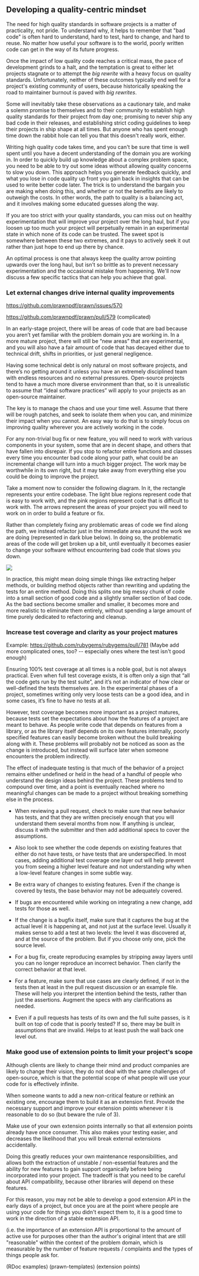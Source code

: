 ## Developing a quality-centric mindset

The need for high quality standards in software projects is a matter of practicality, not pride. To understand why, it helps to remember that "bad code" is often hard to understand, hard to test, hard to change, and hard to reuse. No matter how useful your software is to the world, poorly written code can get in the way of its future progress.

Once the impact of low quality code reaches a critical mass, the pace of development grinds to a halt, and the temptation is great to either let projects stagnate or to attempt the *big rewrite* with a heavy focus on quality standards. Unfortunately, neither of these outcomes typically end well for a project's existing community of users, because historically speaking the road to maintainer burnout is paved with *big rewrites*.
 
Some will inevitably take these observations as a cautionary tale, and make a solemn promise to themselves and to their community to establish high quality standards for their project from day one; promising to never ship any bad code in their releases, and establishing strict coding guidelines to keep their projects in ship shape at all times. But anyone who has spent enough time down the rabbit hole can tell you that this doesn't really work, either.

Writing high quality code takes time, and you can't be sure that time is well spent until you have a decent understanding of the domain you are working in. In order to quickly build up knowledge about a complex problem space, you need to be able to try out some ideas without allowing quality concerns to slow you down. This approach helps you generate feedback quickly, and what you lose in code quality up front you gain back in insights that can be used to write better code later. The trick is to understand the bargain you are making when doing this, and whether or not the benefits are likely to outweigh the costs. In other words, the path to quality is a balancing act, and it involves making some educated guesses along 
the way.

If you are too strict with your quality standards, you can miss out on healthy experimentation that will improve your project over the long haul, but if you loosen up too much your project will perpetually remain in an experimental state in which none of its code can be trusted. The sweet spot is somewhere between these two extremes, and it pays to actively seek it out rather than just hope to end up there by chance.

An optimal process is one that always keep the quality arrow pointing upwards over the long haul, but isn't so brittle as to prevent necessary experimentation and the occasional mistake from happening. We'll now discuss a few specific tactics that can help you achieve that goal.

### Let external changes drive internal quality improvements

https://github.com/prawnpdf/prawn/issues/570

https://github.com/prawnpdf/prawn/pull/579 (complicated)

In an early-stage project, there will be areas of code that are bad because you aren’t yet familiar with the problem domain you are working in. In a more mature project, there will still be “new areas” that are experimental, and you will also have a fair amount of code that has decayed either due to technical drift, shifts in priorities, or just general negligence.

Having some technical debt is only natural on most software projects, and there’s no getting around it unless you have an extremely disciplined team with endless resources and no external pressures. Open-source projects tend to have a much more diverse environment than that, so it is unrealistic to assume that “ideal software practices” will apply to your projects as an open-source maintainer.

The key is to manage the chaos and use your time well. Assume that there will be rough patches, and seek to isolate them when you can, and minimize their impact when you cannot.
An easy way to do that is to simply focus on improving quality wherever you are actively working in the code.

For any non-trivial bug fix or new feature, you will need to work with various components in your system, some that are in decent shape, and others that have fallen into disrepair. If you stop to refactor entire functions and classes every time you encounter bad code along your path, what could be an incremental change will turn into a much bigger project. The work may be worthwhile in its own right, but it may take away from everything else you could be doing to improve 
the project.

Take a moment now to consider the following diagram. In it, the rectangle represents your entire codebase. The light blue regions represent code that is easy to work with, and the pink regions represent code that is difficult to work with. The arrows represent the areas of your project you will need to work on in order to build a feature or fix.

Rather than completely fixing any problematic areas of code we find along the path, we instead refactor just in the immediate area around the work we are doing (represented in dark blue below). In doing so, the problematic areas of the code will get broken up a bit, until eventually it becomes easier to change your software without encountering bad code that slows you down.

![](http://i.imgur.com/PHwPkyD.png)

In practice, this might mean doing simple things like extracting helper methods, or building method objects rather than rewriting and updating the tests for an entire method. Doing this splits one big messy chunk of code into a small section of good code and a slightly smaller section of bad code. As the bad sections become smaller and smaller, it becomes more and more realistic to eliminate them entirely, without spending a large amount of time purely dedicated to 
refactoring and cleanup.

### Increase test coverage and clarity as your project matures

Example: https://github.com/rubygems/rubygems/pull/781
(Maybe add more complicated ones, too? -- especially ones where the test isn't
good enough)

Ensuring 100% test coverage at all times is a noble goal, but is not always practical. Even when full test coverage exists, it is often only a sign that “all the code gets run by the test suite”, and it’s not an indicator of how clear or well-defined the tests themselves are. In the experimental phases of a project, sometimes writing only very loose tests can be a good idea, and in some cases, it’s fine to have no tests at all.

However, test coverage becomes more important as a project matures, because tests set the expectations about how the features of a project are meant to behave. As people write code that depends on features from a library, or as the library itself depends on its own features internally, poorly specified features can easily become broken without the build breaking along with it. These problems will probably not be noticed as soon as the change is introduced, but instead will surface later when someone encounters the problem indirectly.

The effect of inadequate testing is that much of the behavior of a project remains either undefined or held in the head of a handful of people who understand the design ideas behind 
the project. These problems tend to compound over time, and a point is eventually reached where no meaningful changes can be made to a project without breaking something else 
in the process.

* When reviewing a pull request, check to make sure that new behavior has tests, and that they are written precisely enough that you will understand them several months from now. If anything is unclear, discuss it with the submitter and then add additional specs to cover the assumptions.

* Also look to see whether the code depends on existing features that either do not have tests, or have tests that are underspecified. In most cases, adding additional test coverage one layer out will help prevent you from seeing a higher level feature and not understanding why when a low-level feature changes in some subtle way.

* Be extra wary of changes to existing features. Even if the change is covered by tests, the base behavior may not be adequately covered.

* If bugs are encountered while working on integrating a new change, add tests for those as well.

* If the change is a bugfix itself, make sure that it captures the bug at the actual level it is happening at, and not just at the surface level. Usually it makes sense to add a test at two levels: the level it was discovered at, and at the source of the problem. But if you choose only one, pick the source level.

* For a bug fix, create reproducing examples by stripping away layers until you can no longer reproduce an incorrect behavior. Then clarify the correct behavior at that level.

* For a feature, make sure that use cases are clearly defined, if not in the tests then at least in the pull request discussion or an example file. These will help you interpret the intention behind the tests, rather than just the assertions. Augment the specs with any clarifications as needed.

* Even if a pull requests has tests of its own and the full suite passes, is it built on top of code that is poorly tested? If so, there may be built in assumptions that are invalid. Helps to at least push the wall back one level out.

### Make good use of extension points to limit your project's scope

Although clients are likely to change their mind and product companies are
likely to change their vision, they do not deal with the same challenges of
open-source, which is that the potential scope of what people will use your code
for is effectively infinite.

When someone wants to add a new non-critical feature or rethink an existing one,
encourage them to build it as an extension first. Provide the necessary support
and improve your extension points whenever it is reasonable to do so (but beware
the rule of 3).

Make use of your own extension points internally so that all extension points
already have once consumer. This also makes your testing easier, and decreases
the likelihood that you will break external extensions accidentally.

Doing this greatly reduces your own maintenance responsibilities, and allows
both the extraction of unstable / non-essential features and the ability
for new features to gain support organically before being incorporated
into your project. The tradeoff is that you need to be careful about API 
compatibility, because other libraries will depend on these features.

For this reason, you may not be able to develop a good extension API in the
early days of a project, but once you are at the point where people are using
your code for things you didn't expect them to, it is a good time to
work in the direction of a stable extension API.

(i.e. the importance of an extension API is proportional to the amount
of active use for purposes other than the author's original intent
that are still "reasonable" within the context of the problem domain,
which is measurable by the number of feature requests / complaints
and the types of things people ask for.

(RDoc examples)
(prawn-templates)
(extension points)


